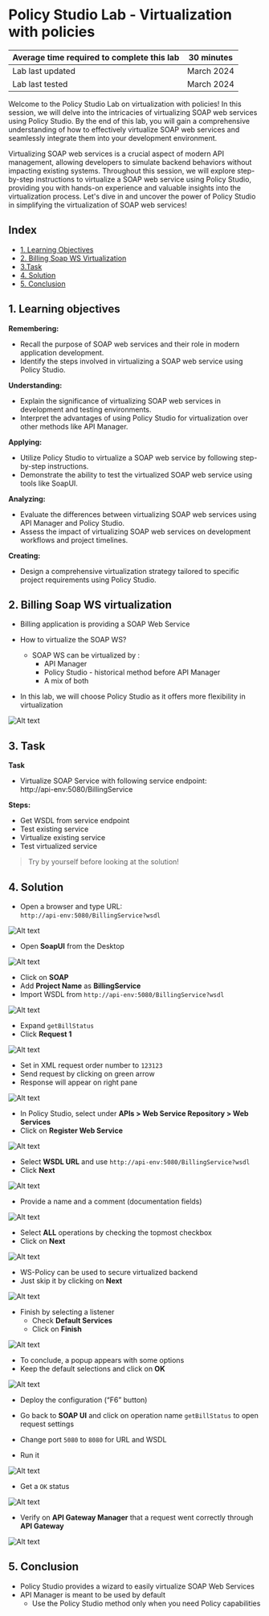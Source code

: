 # Policy Studio Lab - Virtualization with policies

| Average time required to complete this lab | 30 minutes |
| ---- | ---- |
| Lab last updated | March 2024 |
| Lab last tested | March 2024 |

Welcome to the Policy Studio Lab on virtualization with policies! In this session, we will delve into the intricacies of virtualizing SOAP web services using Policy Studio. By the end of this lab, you will gain a comprehensive understanding of how to effectively virtualize SOAP web services and seamlessly integrate them into your development environment. 

Virtualizing SOAP web services is a crucial aspect of modern API management, allowing developers to simulate backend behaviors without impacting existing systems. Throughout this session, we will explore step-by-step instructions to virtualize a SOAP web service using Policy Studio, providing you with hands-on experience and valuable insights into the virtualization process. Let's dive in and uncover the power of Policy Studio in simplifying the virtualization of SOAP web services!

## Index

- [1. Learning Objectives](#1-learning-objectives)
- [2. Billing Soap WS Virtualization](#2-billing-soap-ws-virtualization)
- [3.Task](#3-task)
- [4. Solution](#4-solution)
- [5. Conclusion](#5-conclusion)

## 1. Learning objectives

**Remembering:**
   - Recall the purpose of SOAP web services and their role in modern application development.
   - Identify the steps involved in virtualizing a SOAP web service using Policy Studio.
   
**Understanding:**
   - Explain the significance of virtualizing SOAP web services in development and testing environments.
   - Interpret the advantages of using Policy Studio for virtualization over other methods like API Manager.
   
**Applying:**
   - Utilize Policy Studio to virtualize a SOAP web service by following step-by-step instructions.
   - Demonstrate the ability to test the virtualized SOAP web service using tools like SoapUI.
   
**Analyzing:**
   - Evaluate the differences between virtualizing SOAP web services using API Manager and Policy Studio.
   - Assess the impact of virtualizing SOAP web services on development workflows and project timelines.
   
**Creating:**
   - Design a comprehensive virtualization strategy tailored to specific project requirements using Policy Studio.



## 2. Billing Soap WS virtualization

* Billing application is providing a SOAP Web Service

* How to virtualize the SOAP WS?
    * SOAP WS can be virtualized by :
        * API Manager 
        * Policy Studio - historical method before API Manager
        * A mix of both

* In this lab, we will choose Policy Studio as it offers more flexibility in virtualization

![Alt text](images/image01.png)


## 3. Task

**Task** 
* Virtualize SOAP Service with following service endpoint:  
	 http://api-env:5080/BillingService

**Steps:**
* Get WSDL from service endpoint
* Test existing service
* Virtualize existing service
* Test virtualized service

> Try by yourself before looking at the solution!


## 4. Solution

* Open a browser and type URL:  
`http://api-env:5080/BillingService?wsdl`

![Alt text](images/image31.png)

* Open **SoapUI** from the Desktop

![Alt text](images/image32.png)

* Click on **SOAP**
* Add **Project Name** as **BillingService**
* Import WSDL from `http://api-env:5080/BillingService?wsdl`

![Alt text](images/image33.png)

* Expand `getBillStatus`
* Click **Request 1**

![Alt text](images/image34.png)

* Set in XML request order number to `123123`
* Send request by clicking on green arrow
* Response will appear on right pane

![Alt text](images/image35.png)

* In Policy Studio, select under **APIs >  Web Service Repository > Web Services**
* Click on **Register Web Service**

![Alt text](images/image36.png)

* Select **WSDL URL** and use `http://api-env:5080/BillingService?wsdl`
* Click **Next**

![Alt text](images/image37.png)

* Provide a name and a comment (documentation fields)

![Alt text](images/image38.png)

* Select **ALL** operations by checking the topmost checkbox
* Click on **Next**

![Alt text](images/image39.png)

* WS-Policy can be used to secure virtualized backend
* Just skip it by clicking on **Next**

![Alt text](images/image40.png)

* Finish by selecting a listener
    * Check **Default Services**
    * Click on **Finish**

![Alt text](images/image41.png)

* To conclude, a popup appears with some options
* Keep the default selections and click on **OK**

![Alt text](images/image42.png)

* Deploy the configuration (“F6” button)

* Go back to **SOAP UI** and click on operation name `getBillStatus` to open request settings
* Change port `5080` to `8080` for URL and WSDL
* Run it

![Alt text](images/image43.png)

* Get a `OK` status

![Alt text](images/image44.png)

* Verify on **API Gateway Manager** that a request went correctly through **API Gateway**

![Alt text](images/image45.png)


## 5. Conclusion

* Policy Studio provides a wizard to easily virtualize SOAP Web Services
* API Manager is meant to be used by default
    * Use the Policy Studio method only when you need Policy capabilities
